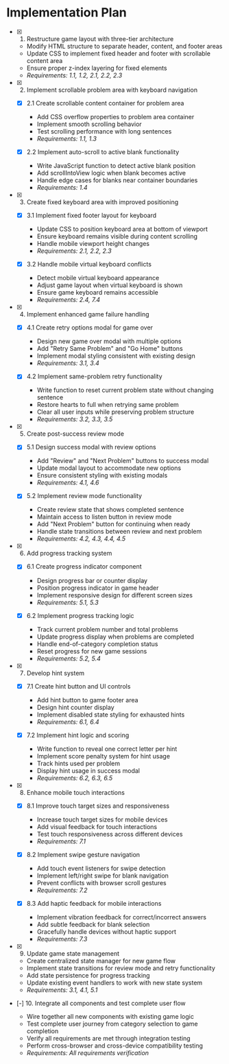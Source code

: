 # Implementation Plan

- [x] 1. Restructure game layout with three-tier architecture






  - Modify HTML structure to separate header, content, and footer areas
  - Update CSS to implement fixed header and footer with scrollable content area
  - Ensure proper z-index layering for fixed elements
  - _Requirements: 1.1, 1.2, 2.1, 2.2, 2.3_

- [x] 2. Implement scrollable problem area with keyboard navigation

  - [x] 2.1 Create scrollable content container for problem area



    - Add CSS overflow properties to problem area container
    - Implement smooth scrolling behavior
    - Test scrolling performance with long sentences
    - _Requirements: 1.1, 1.3_

  - [x] 2.2 Implement auto-scroll to active blank functionality





    - Write JavaScript function to detect active blank position
    - Add scrollIntoView logic when blank becomes active
    - Handle edge cases for blanks near container boundaries
    - _Requirements: 1.4_

- [x] 3. Create fixed keyboard area with improved positioning

  - [x] 3.1 Implement fixed footer layout for keyboard

    - Update CSS to position keyboard area at bottom of viewport
    - Ensure keyboard remains visible during content scrolling
    - Handle mobile viewport height changes
    - _Requirements: 2.1, 2.2, 2.3_

  - [x] 3.2 Handle mobile virtual keyboard conflicts


    - Detect mobile virtual keyboard appearance
    - Adjust game layout when virtual keyboard is shown
    - Ensure game keyboard remains accessible
    - _Requirements: 2.4, 7.4_

- [x] 4. Implement enhanced game failure handling

  - [x] 4.1 Create retry options modal for game over


    - Design new game over modal with multiple options
    - Add "Retry Same Problem" and "Go Home" buttons
    - Implement modal styling consistent with existing design
    - _Requirements: 3.1, 3.4_

  - [x] 4.2 Implement same-problem retry functionality


    - Write function to reset current problem state without changing sentence
    - Restore hearts to full when retrying same problem
    - Clear all user inputs while preserving problem structure
    - _Requirements: 3.2, 3.3, 3.5_

- [x] 5. Create post-success review mode

  - [x] 5.1 Design success modal with review options


    - Add "Review" and "Next Problem" buttons to success modal
    - Update modal layout to accommodate new options
    - Ensure consistent styling with existing modals
    - _Requirements: 4.1, 4.6_

  - [x] 5.2 Implement review mode functionality


    - Create review state that shows completed sentence
    - Maintain access to listen button in review mode
    - Add "Next Problem" button for continuing when ready
    - Handle state transitions between review and next problem
    - _Requirements: 4.2, 4.3, 4.4, 4.5_

- [x] 6. Add progress tracking system

  - [x] 6.1 Create progress indicator component


    - Design progress bar or counter display
    - Position progress indicator in game header
    - Implement responsive design for different screen sizes
    - _Requirements: 5.1, 5.3_

  - [x] 6.2 Implement progress tracking logic


    - Track current problem number and total problems
    - Update progress display when problems are completed
    - Handle end-of-category completion status
    - Reset progress for new game sessions
    - _Requirements: 5.2, 5.4_

- [x] 7. Develop hint system

  - [x] 7.1 Create hint button and UI controls


    - Add hint button to game footer area
    - Design hint counter display
    - Implement disabled state styling for exhausted hints
    - _Requirements: 6.1, 6.4_

  - [x] 7.2 Implement hint logic and scoring


    - Write function to reveal one correct letter per hint
    - Implement score penalty system for hint usage
    - Track hints used per problem
    - Display hint usage in success modal
    - _Requirements: 6.2, 6.3, 6.5_

- [x] 8. Enhance mobile touch interactions

  - [x] 8.1 Improve touch target sizes and responsiveness


    - Increase touch target sizes for mobile devices
    - Add visual feedback for touch interactions
    - Test touch responsiveness across different devices
    - _Requirements: 7.1_

  - [x] 8.2 Implement swipe gesture navigation


    - Add touch event listeners for swipe detection
    - Implement left/right swipe for blank navigation
    - Prevent conflicts with browser scroll gestures
    - _Requirements: 7.2_

  - [x] 8.3 Add haptic feedback for mobile interactions


    - Implement vibration feedback for correct/incorrect answers
    - Add subtle feedback for blank selection
    - Gracefully handle devices without haptic support
    - _Requirements: 7.3_

- [x] 9. Update game state management


  - Create centralized state manager for new game flow
  - Implement state transitions for review mode and retry functionality
  - Add state persistence for progress tracking
  - Update existing event handlers to work with new state system
  - _Requirements: 3.1, 4.1, 5.1_

- [-] 10. Integrate all components and test complete user flow

  - Wire together all new components with existing game logic
  - Test complete user journey from category selection to game completion
  - Verify all requirements are met through integration testing
  - Perform cross-browser and cross-device compatibility testing
  - _Requirements: All requirements verification_